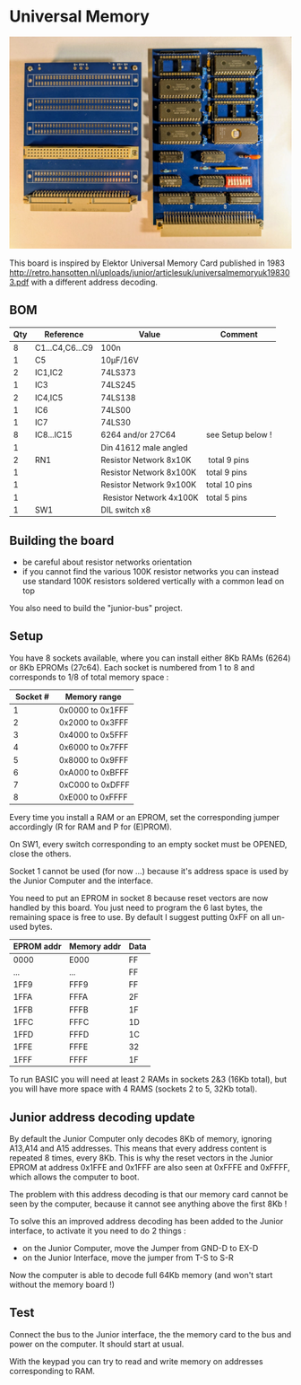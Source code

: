 # Universal Memory

![Universal Memory Card](/img/junior_universal_memory.jpg?raw=true "Universal Memory Card")

This board is inspired by Elektor Universal Memory Card published in 1983 http://retro.hansotten.nl/uploads/junior/articlesuk/universalmemoryuk198303.pdf with a different address decoding.

## BOM

| Qty | Reference   | Value | Comment |
| --- | --- | --- | --- |
| 8	| C1...C4,C6...C9 | 100n | |
| 1	|C5 | 10µF/16V | |
| 2	| IC1,IC2 |	74LS373 | |
| 1	| IC3 | 74LS245 | |
| 2	| IC4,IC5 | 74LS138 | |
| 1	| IC6 | 74LS00 | |
| 1	|IC7 | 74LS30 | |
| 8	| IC8...IC15 | 6264 and/or 27C64 | see Setup below ! |
| 1	| | Din 41612 male angled | |
| 2	| RN1 | Resistor Network 8x10K | total 9 pins | 
| 1 | |	Resistor Network 8x100K | total 9 pins |
| 1	| | Resistor Network 9x100K | total 10 pins |
| 1	| | Resistor Network 4x100K | total 5 pins |
| 1	| SW1 | DIL switch x8 | |


## Building the board

- be careful about resistor networks orientation
- if you cannot find the various 100K resistor networks you can instead use standard 100K resistors soldered vertically with a common lead on top

You also need to build the "junior-bus" project.

## Setup

You have 8 sockets available, where you can install either 8Kb RAMs (6264) or 8Kb EPROMs (27c64). Each socket is numbered from 1 to 8 and corresponds to 1/8 of total memory space : 

| Socket # | Memory range |
| ----------- | ----------- |
| 1 | 0x0000 to 0x1FFF |
| 2 | 0x2000 to 0x3FFF |
| 3 | 0x4000 to 0x5FFF |
| 4 | 0x6000 to 0x7FFF |
| 5 | 0x8000 to 0x9FFF |
| 6 | 0xA000 to 0xBFFF |
| 7 | 0xC000 to 0xDFFF |
| 8 | 0xE000 to 0xFFFF |

Every time you install a RAM or an EPROM, set the corresponding jumper accordingly (R for RAM and P for (E)PROM).

On SW1, every switch corresponding to an empty socket must be OPENED, close the others.

Socket 1 cannot be used (for now ...) because it's address space is used by the Junior Computer and the interface.

You need to put an EPROM in socket 8 because reset vectors are now handled by this board. You just need to program the 6 last bytes, the remaining space is free to use. By default I suggest putting 0xFF on all un-used bytes.

| EPROM addr | Memory addr | Data |
| ----------- | ----------- |  ----------- |
| 0000 | E000 | FF |
| ... | ... | FF |
| 1FF9 | FFF9 | FF |
| 1FFA | FFFA | 2F |
| 1FFB | FFFB | 1F |
| 1FFC | FFFC | 1D |
| 1FFD | FFFD | 1C |
| 1FFE | FFFE | 32 |
| 1FFF | FFFF | 1F |

To run BASIC you will need at least 2 RAMs in sockets 2&3 (16Kb total), but you will have more space with 4 RAMS (sockets 2 to 5, 32Kb total).

## Junior address decoding update

By default the Junior Computer only decodes 8Kb of memory, ignoring A13,A14 and A15 addresses. This means that every address content is repeated 8 times, every 8Kb. This is why the reset vectors in the Junior EPROM at address 0x1FFE and 0x1FFF are also seen at 0xFFFE and 0xFFFF, which allows the computer to boot.

The problem with this address decoding is that our memory card cannot be seen by the computer, because it cannot see anything above the first 8Kb !

To solve this an improved address decoding has been added to the Junior interface, to activate it you need to do 2 things :

- on the Junior Computer, move the Jumper from GND-D to EX-D
- on the Junior Interface, move the jumper from T-S to S-R

Now the computer is able to decode full 64Kb memory (and won't start without the memory board !)

## Test

Connect the bus to the Junior interface, the the memory card to the bus and power on the computer.
It should start at usual.

With the keypad you can try to read and write memory on addresses corresponding to RAM.
